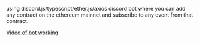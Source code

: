 using discord.js/typescript/ether.js/axios
discord bot where you can add any contract on the ethereum mainnet and subscribe to any event from that contract.

[Video of bot working](https://imgur.com/KxOMqEW.mp4)
